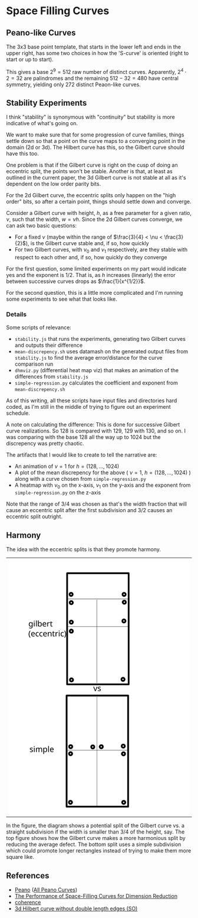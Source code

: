 Space Filling Curves
===

Peano-like Curves
---

The 3x3 base point template, that starts in the lower left and ends in the upper right,
has some two choices in how the 'S-curve' is oriented (right to start or up to start).

This gives a base $2^9 = 512$ raw number of distinct curves.
Apparently, $2^4 \cdot 2 = 32$ are palindromes and the remaining $512 - 32 = 480$
have central symmetry, yielding only $272$ distinct Peaon-like curves.


Stability Experiments
---

I think "stability" is synonymous with "continuity" but stability is more indicative of what's going on.

We want to make sure that for some progression of curve families, things settle down so that a point
on the curve maps to a converging point in the domain (2d or 3d).
The Hilbert curve has this, so the Gilbert curve should have this too.

One problem is that if the Gilbert curve is right on the cusp of doing an eccentric split, the
points won't be stable.
Another is that, at least as outlined in the current paper, the 3d Gilbert curve is not stable
at all as it's dependent on the low order parity bits.

For the 2d Gilbert curve, the eccentric splits only happen on the "high order" bits, so after a certain
point, things should settle down and converge.

Consider a Gilbert curve with height, $h$, as a free parameter for a given ratio, $\nu$, such
that the width, $w = \nu h$.
Since the 2d Gilbert curves converge, we can ask two basic questions:

* For a fixed $\nu$ (maybe within the range of $\frac{3}{4} < \nu < \frac{3}{2}$), is the Gilbert curve
  stable and, if so, how quickly
* For two Gilbert curves, with $\nu _ 0$ and $\nu _ 1$ respectively, are they stable with respect to each
  other and, if so, how quickly do they converge

For the first question, some limited experiments on my part would indicate yes and the exponent is $1/2$.
That is, as $h$ increases (linearly) the error between successive curves drops as $\frac{1}{x^{1/2}}$.

For the second question, this is a little more complicated and I'm running some experiments to see
what that looks like.

### Details

Some scripts of relevance:

* `stability.js` that runs the experiments, generating two Gilbert curves and outputs their difference
* `mean-discrepency.sh` uses datamash on the generated output files from `stability.js` to find the average error/distance
  for the curve comparison run
* `dhmviz.py` (differential heat map viz) that makes an animation of the differences from `stability.js`
* `simple-regression.py` calculates the coefficient and exponent from `mean-discrepency.sh`

As of this writing, all these scripts have input files and directories hard coded, as I'm still in the middle of trying
to figure out an experiment schedule.

A note on calculating the difference: This is done for successive Gilbert curve realizations. So 128 is compared with 129,
129 with 130, and so on.
I was comparing with the base 128 all the way up to 1024 but the discrepency was pretty chaotic.

The artifacts that I would like to create to tell the narrative are:

* An animation of $\nu = 1$ for $h = (128, \dots, 1024)$
* A plot of the mean discrepency for the above ( $\nu = 1$, $h = (128, \dots, 1024)$ ) along with a curve chosen from `simple-regression.py`
* A heatmap with $\nu _ 0$ on the x-axis, $\nu _ 1$ on the y-axis and the exponent from `simple-regression.py` on the z-axis

Note that the range of $3/4$ was chosen as that's the width fraction that will cause an eccentric split after the first subdivision
and $3/2$ causes an eccentric split outright.
  

Harmony
---

The idea with the eccentric splits is that they promote harmony.

| |
|---|
| ![harmony example](harmonious_example.svg) |

In the figure, the diagram shows a potential split of the Gilbert curve vs. a straight subdivision
if the width is smaller than 3/4 of the height, say.
The top figure shows how the Gilbert curve makes a more harmonious split by reducing the average defect.
The bottom split uses a simple subdivision which could promote longer rectangles instead of trying to make
them more square like.


References
---

* [Peano](https://www.cut-the-knot.org/Curriculum/Geometry/Peano.shtml#number) ([All Peano Curves](https://www.cut-the-knot.org/Curriculum/Geometry/PeanoComplete.shtml))
* [The Performance of Space-Filling Curves for Dimension Reduction](https://people.csail.mit.edu/jaffer/CNS/PSFCDR)
* [coherence](https://www.sciencedirect.com/science/article/abs/pii/B9780080507545500189)
* [3d Hilbert curve without double length edges (SO)](https://math.stackexchange.com/questions/2411867/3d-hilbert-curve-without-double-length-edges)
